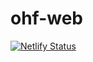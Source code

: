 # ohf-web
[![Netlify Status](https://api.netlify.com/api/v1/badges/3a25646f-a79b-47f6-ae41-c56c23b48933/deploy-status)](https://app.netlify.com/sites/keen-fermat-3e246c/deploys)
